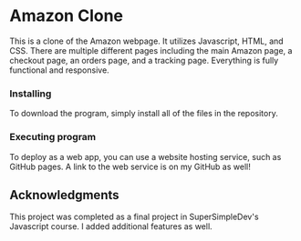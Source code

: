 # Amazon Clone

This is a clone of the Amazon webpage. It utilizes Javascript, HTML, and CSS. There
are multiple different pages including the main Amazon page, a checkout page, an
orders page, and a tracking page. Everything is fully functional and responsive.

### Installing

To download the program, simply install all of the files in the repository.

### Executing program

To deploy as a web app, you can use a website hosting service, such as GitHub pages.
A link to the web service is on my GitHub as well!

## Acknowledgments

This project was completed as a final project in SuperSimpleDev's Javascript course.
I added additional features as well.
